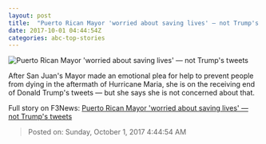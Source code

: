 ```yaml
---
layout: post
title:  "Puerto Rican Mayor 'worried about saving lives' — not Trump's tweets"
date: 2017-10-01 04:44:54Z
categories: abc-top-stories
---
```


![Puerto Rican Mayor 'worried about saving lives' — not Trump's tweets](http://www.abc.net.au/news/image/9005566-1x1-700x700.jpg)

After San Juan's Mayor made an emotional plea for help to prevent people from dying in the aftermath of Hurricane Maria, she is on the receiving end of Donald Trump's tweets — but she says she is not concerned about that.


Full story on F3News: [Puerto Rican Mayor 'worried about saving lives' — not Trump's tweets](http://www.f3nws.com/n/MRKJtE)

> Posted on: Sunday, October 1, 2017 4:44:54 AM
